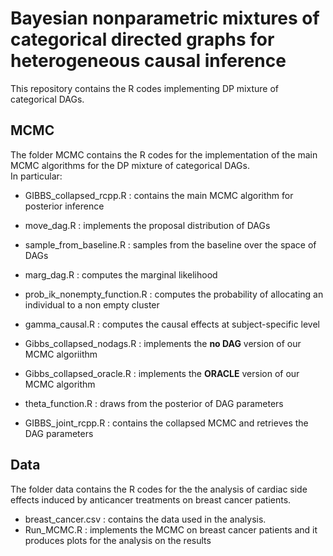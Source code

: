 # Bayesian nonparametric mixtures of categorical directed graphs for heterogeneous causal inference

This repository contains the R codes implementing DP mixture of categorical DAGs.

## MCMC
The folder MCMC contains the R codes for the implementation of the main MCMC algorithms for the DP mixture of categorical DAGs.  
In particular: 
  * GIBBS_collapsed_rcpp.R       : contains the main MCMC algorithm for posterior inference
  * move_dag.R                   : implements the proposal distribution of DAGs
  * sample_from_baseline.R       : samples from the baseline over the space of DAGs
  * marg_dag.R                   : computes the marginal likelihood
  * prob_ik_nonempty_function.R  : computes the probability of allocating an individual to a non empty cluster
  * gamma_causal.R               : computes the causal effects at subject-specific level

  * Gibbs_collapsed_nodags.R     : implements the **no DAG** version of our MCMC algoriithm  
  * Gibbs_collapsed_oracle.R     : implements the **ORACLE** version of our MCMC algorithm 
  * theta_function.R             : draws from the posterior of DAG parameters
  * GIBBS_joint_rcpp.R           : contains the collapsed MCMC and retrieves the DAG parameters 
  
## Data
The folder data contains the R codes for the the analysis of cardiac side effects induced by anticancer treatments on breast cancer patients. 

 * breast_cancer.csv    : contains the data used in the analysis. 
 * Run_MCMC.R           : implements the MCMC on breast cancer patients and it produces plots for the analysis on the results
